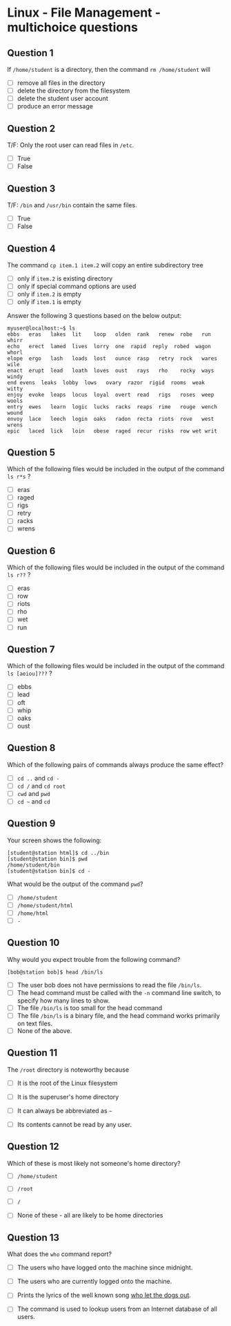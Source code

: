 # Linux - File Management - multichoice questions

## Question 1

If `/home/student` is a directory, then the command `rm /home/student` will

- [ ] remove all files in the directory
- [ ] delete the directory from the filesystem
- [ ] delete the student user account
- [ ] produce an error message

## Question 2

T/F: Only the root user can read files in `/etc`.

- [ ] True
- [ ] False

## Question 3

T/F: `/bin` and `/usr/bin` contain the same files.

- [ ] True
- [ ] False

## Question 4

The command `cp item.1 item.2` will copy an entire subdirectory tree

- [ ] only if `item.2` is existing directory
- [ ] only if special command options are used
- [ ] only if `item.2` is empty
- [ ] only if `item.1` is empty

Answer the following 3 questions based on the below output:

```console
myuser@localhost:~$ ls
ebbs   eras   lakes  lit	loop   olden  rank   renew  robe   run	whirr
echo   erect  lamed  lives  lorry  one	rapid  reply  robed  wagon  whorl
elope  ergo   lash   loads  lost   ounce  rasp   retry  rock   wares  wile
enact  erupt  lead   loath  loves  oust   rays   rho	rocky  ways   windy
end	evens  leaks  lobby  lows   ovary  razor  rigid  rooms  weak   witty
enjoy  evoke  leaps  locus  loyal  overt  read   rigs   roses  weep   wools
entry  ewes   learn  logic  lucks  racks  reaps  rime   rouge  wench  wound
envoy  lace   leech  login  oaks   radon  recta  riots  rove   west   wrens
epic   laced  lick   loin   obese  raged  recur  risks  row	wet	writ
```

## Question 5

Which of the following files would be included in the output of the command `ls r*s` ?

- [ ] eras
- [ ] raged
- [ ] rigs
- [ ] retry
- [ ] racks
- [ ] wrens

## Question 6

Which of the following files would be included in the output of the command `ls r??` ?

- [ ] eras
- [ ] row
- [ ] riots
- [ ] rho
- [ ] wet
- [ ] run

## Question 7

Which of the following files would be included in the output of the command `ls [aeiou]???` ?

- [ ] ebbs
- [ ] lead
- [ ] oft
- [ ] whip
- [ ] oaks
- [ ] oust

## Question 8

Which of the following pairs of commands always produce the same effect?

- [ ] `cd ..` and `cd -`
- [ ] `cd /` and `cd root`
- [ ] `cwd` and `pwd`
- [ ] `cd ~` and `cd`

## Question 9

Your screen shows the following:

```console
[student@station html]$ cd ../bin
[student@station bin]$ pwd
/home/student/bin
[student@station bin]$ cd -
```


What would be the output of the command `pwd`?

- [ ] `/home/student`
- [ ] `/home/student/html`
- [ ] `/home/html`
- [ ] `-`

## Question 10

Why would you expect trouble from the following command?

```console
[bob@station bob]$ head /bin/ls
```


- [ ] The user bob does not have permissions to read the file `/bin/ls`.
- [ ] The head command must be called with the `-n` command line switch, to specify how many lines to show.
- [ ] The file `/bin/ls` is too small for the head command
- [ ] The file `/bin/ls` is a binary file, and the head command works primarily on text files.
- [ ] None of the above.

## Question 11

The `/root` directory is noteworthy because

- [ ] It is the root of the Linux filesystem
- [ ] It is the superuser's home directory
- [ ] It can always be abbreviated as `~`
- [ ] Its contents cannot be read by any user.


## Question 12

Which of these is most likely not someone's home directory?

- [ ] `/home/student`
- [ ] `/root`
- [ ] `/`
- [ ] None of these - all are likely to be home directories


## Question 13

What does the `who` command report?

- [ ] The users who have logged onto the machine since midnight.
- [ ] The users who are currently logged onto the machine.
- [ ] Prints the lyrics of the well known song [who let the dogs out](https://www.youtube.com/watch?v=ojULkWEUsPs).
- [ ] The command is used to lookup users from an Internet database of all users.

